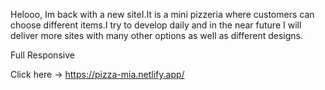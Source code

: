 Helooo, Im back with a new siteI.It is a mini pizzeria where customers can choose different items.I try to develop daily and in the near future I will deliver more sites with many other options as well as different designs.

Full Responsive

Click here -> https://pizza-mia.netlify.app/
